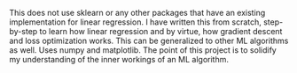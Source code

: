 This does not use sklearn or any other packages that have an existing implementation for linear regression. I have written this from scratch, step-by-step to learn how linear regression and by virtue, how gradient descent and loss optimization works.
This can be generalized to other ML algorithms as well. Uses numpy and matplotlib. 
The point of this project is to solidify my understanding of the inner workings of an ML algorithm.

